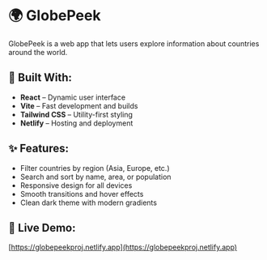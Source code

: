 # 🌍 GlobePeek

GlobePeek is a web app that lets users explore information about countries around the world.

## 🚀 Built With:
- **React** – Dynamic user interface
- **Vite** – Fast development and builds
- **Tailwind CSS** – Utility-first styling
- **Netlify** – Hosting and deployment

## ✨ Features:
- Filter countries by region (Asia, Europe, etc.)
- Search and sort by name, area, or population
- Responsive design for all devices
- Smooth transitions and hover effects
- Clean dark theme with modern gradients

## 🔗 Live Demo:
[https://globepeekproj.netlify.app](https://globepeekproj.netlify.app)
